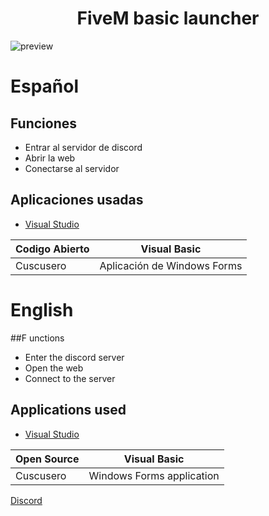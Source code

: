 <h1 align="center">FiveM basic launcher</h1>

<img src="https://cdn.discordapp.com/attachments/673960683695767553/861245008711385138/unknown.png" alt="preview" />

# Español

## Funciones  
- Entrar al servidor de discord
- Abrir la web  
- Conectarse al servidor  

## Aplicaciones usadas

- [Visual Studio](https://visualstudio.microsoft.com/es/thank-you-downloading-visual-studio/?sku=Community&rel=16&apptype=desktop&tech=dotnetCFV&os=windows)

Codigo Abierto |         Visual Basic
-------------  | ---------------------------
  Cuscusero    | Aplicación de Windows Forms

# English

##F unctions
- Enter the discord server
- Open the web
- Connect to the server

## Applications used

- [Visual Studio](https://visualstudio.microsoft.com/es/thank-you-downloading-visual-studio/?sku=Community&rel=16&apptype=desktop&tech=dotnetCFV&os=windows)

Open Source    |        Visual Basic
-------------  | -------------------------
  Cuscusero    | Windows Forms application

[Discord](https://discord.gg/W66ZG6GMMV)  

